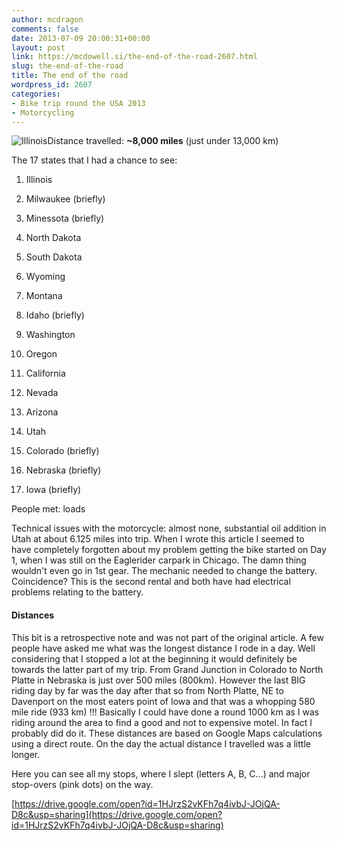 ```yaml
---
author: mcdragon
comments: false
date: 2013-07-09 20:00:31+00:00
layout: post
link: https://mcdowell.si/the-end-of-the-road-2607.html
slug: the-end-of-the-road
title: The end of the road
wordpress_id: 2607
categories:
- Bike trip round the USA 2013
- Motorcycling
---
```


![Illinois](https://mcdowell.si/wp-content/uploads/2013/06/Illinois-1-1024x682.jpg)Distance travelled: **~8,000 miles** (just under 13,000 km)

The 17 states that I had a chance to see:



 	
  1. Illinois

 	
  2. Milwaukee (briefly)

 	
  3. Minessota (briefly)

 	
  4. North Dakota

 	
  5. South Dakota

 	
  6. Wyoming

 	
  7. Montana

 	
  8. Idaho (briefly)

 	
  9. Washington

 	
  10. Oregon

 	
  11. California

 	
  12. Nevada

 	
  13. Arizona

 	
  14. Utah

 	
  15. Colorado (briefly)

 	
  16. Nebraska (briefly)

 	
  17. Iowa (briefly)


People met: loads

Technical issues with the motorcycle: almost none, substantial oil addition in Utah at about 6.125 miles into trip. When I wrote this article I seemed to have completely forgotten about my problem getting the bike started on Day 1, when I was still on the Eaglerider carpark in Chicago. The damn thing wouldn't even go in 1st gear. The mechanic needed to change the battery. Coincidence? This is the second rental and both have had electrical problems relating to the battery.


#### Distances


This bit is a retrospective note and was not part of the original article. A few people have asked me what was the longest distance I rode in a day. Well considering that I stopped a lot at the beginning it would definitely be towards the latter part of my trip. From Grand Junction in Colorado to North Platte in Nebraska is just over 500 miles (800km). However the last BIG riding day by far was the day after that so from North Platte, NE to Davenport on the most eaters point of Iowa and that was a whopping 580 mile ride (933 km) !!!
Basically I could have done a round 1000 km as I was riding around the area to find a good and not to expensive motel. In fact I probably did do it. These distances are based on Google Maps calculations using a direct route. On the day the actual distance I travelled was a little longer.

Here you can see all my stops, where I slept (letters A, B, C...) and major stop-overs (pink dots) on the way.

[https://drive.google.com/open?id=1HJrzS2vKFh7q4ivbJ-JOjQA-D8c&usp=sharing](https://drive.google.com/open?id=1HJrzS2vKFh7q4ivbJ-JOjQA-D8c&usp=sharing)


